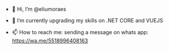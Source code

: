 - 👋 Hi, I’m @eliumoraes

- 🌱 I’m currently upgrading my skills on .NET CORE and VUEJS
- 📫 How to reach me: sending a message on whats app: https://wa.me/5518996408163

<!---
eliumoraes/eliumoraes is a ✨ special ✨ repository because its `README.md` (this file) appears on your GitHub profile.
You can click the Preview link to take a look at your changes.
--->
